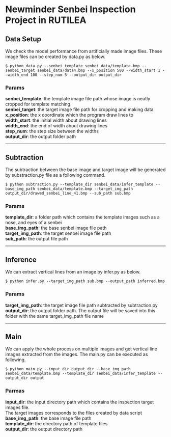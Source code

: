 # Newminder Senbei Inspection Project in RUTILEA


## Data Setup

We check the model performance from artificially made image files. These image files can be created by data.py as below.

```shell
$ python data.py --senbei_template senbei_data/template.bmp --senbei_target senbei_data/data4.bmp --x_position 500 --width_start 1 --width_end 100 --step_num 5 --output_dir output_dir
```



### Params
**senbei_template**: the template image file path whose image is neatly cropped for template matching. \
**senbei_target**: the target image file path for cropping and making data \
**x_position**: the x coordinate which the program draw lines to \
**width_start**: the initial width about drawing lines \
**width_end**: the end of width about drawing lines \
**step_num**: the step size between the widths \
**output_dir**: the output folder path

<hr>

## Subtraction

The subtraction between the base image and target image will be generated by substraction.py file as a following command.

```shell
$ python subtraction.py --template_dir senbei_data/infer_template --base_img_path senbei_data/template.bmp --target_img_path output_dir/drawed_senbei_line_41.bmp --sub_path sub.bmp
```
### Params
**template_dir**: a folder path which contains the template images such as a nose, and eyes of a senbei \
**base_img_path**: the base senbei image file path \
**target_img_path**: the target senbei image file path \
**sub_path**: the output file path 

<hr>

## Inference

We can extract vertical lines from an image by infer.py as below.

```shell
$ python infer.py --target_img_path sub.bmp --output_path inferred.bmp
```

### Params
**target_img_path**: the target image file path subtracted by subtraction.py \
**output_dir**: the output folder path. The output file will be saved into this folder with the same target_img_path file name

<hr>

## Main

We can apply the whole process on multiple images and get vertical line images extracted from the images. The main.py can be executed as following.

```shell
$ python main.py --input_dir output_dir --base_img_path senbei_data/template.bmp --template_dir senbei_data/infer_template --output_dir output
```

### Parmas

**input_dir**: the input directory path which contains the inspection target images file. \
The target images corresponds to the files created by data script \
**base_img_path**: the base image file path \
**template_dir**: the directory path of template files \
**output_dir**: the output directory path

